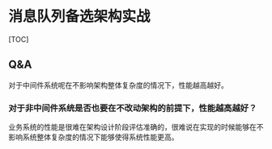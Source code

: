 # 消息队列备选架构实战

[TOC]

## Q&A

对于中间件系统呢在不影响架构整体复杂度的情况下，性能越高越好。

### 对于非中间件系统是否也要在不改动架构的前提下，性能越高越好？

业务系统的性能是很难在架构设计阶段评估准确的，很难说在实现的时候能够在不影响系统整体复杂度的情况下能够使得系统性能更高。





